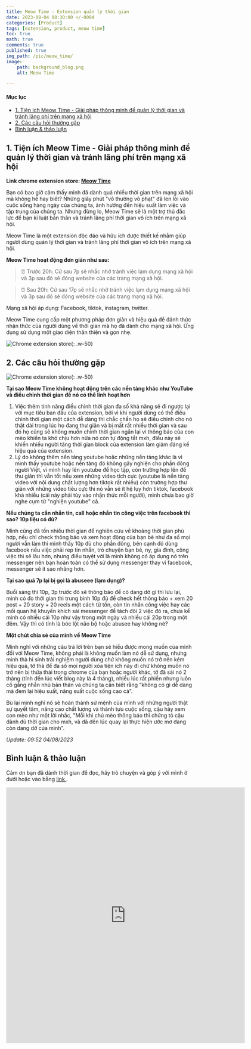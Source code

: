 ```yaml
---
title: Meow Time - Extension quản lý thời gian
date: 2023-08-04 08:30:00 +/-0084
categories: [Product]
tags: [extension, product, meow time]
toc: true
math: true
comments: true
published: true
img_path: /pic/meow_time/
image:
    path: background_blog.png
    alt: Meow Time

---
```



#### Mục lục

- [1. Tiện ích Meow Time - Giải pháp thông minh để quản lý thời gian và tránh lãng phí trên mạng xã hội](#1)
- [2. Các câu hỏi thường gặp](#2)
- [Bình luận & thảo luận](#3)



<a name="1"></a>

## 1. Tiện ích Meow Time - Giải pháp thông minh để quản lý thời gian và tránh lãng phí trên mạng xã hội

**Link chrome extension store: [Meow Time](https://chrome.google.com/webstore/detail/meow-time/cafpminkhdmambjmieohmnnmjnknmpip?hl=vi)**

Bạn có bao giờ cảm thấy mình đã dành quá nhiều thời gian trên mạng xã hội mà không hề hay biết? Những giây phút "vô thưởng vô phạt" đã len lỏi vào cuộc sống hàng ngày của chúng ta, ảnh hưởng đến hiệu suất làm việc và tập trung của chúng ta. Nhưng đừng lo, Meow Time sẽ là một trợ thủ đắc lực để bạn kỉ luật bản thân và tránh lãng phí thời gian vô ích trên mạng xã hội.

Meow Time là một extension độc đáo và hữu ích được thiết kế nhằm giúp người dùng quản lý thời gian và tránh lãng phí thời gian vô ích trên mạng xã hội.

**Meow Time hoạt động đơn giản như sau:**

> ⏰ Trước 20h: Cứ sau 7p sẽ nhắc nhở tránh việc lạm dụng mạng xã hội và 3p sau đó sẽ đóng website của các trang mạng xã hội.

> ⏰ Sau 20h: Cứ sau 17p sẽ nhắc nhở tránh việc lạm dụng mạng xã hội và 3p sau đó sẽ đóng website của các trang mạng xã hội.

Mạng xã hội áp dụng: Facebook, tiktok, instagram, twitter.

Meow Time cung cấp một phương pháp đơn giản và hiệu quả để đánh thức nhận thức của người dùng về thời gian mà họ đã dành cho mạng xã hội. Ứng dụng sử dụng một giao diện thân thiện và gọn nhẹ.



![Chrome extension store](marketing.png){: .w-50}

<a name="2"></a>

## 2. Các câu hỏi thường gặp

![Chrome extension store](logo.png){: .w-50}

**Tại sao Meow Time không hoạt động trên các nền tảng khác như YouTube và điều chỉnh thời gian để nó có thể linh hoạt hơn**

1. Việc thêm tính năng điều chỉnh thời gian đa số khả năng sẽ đi ngược lại với mục tiêu ban đầu của extension, bởi vì khi người dùng có thể điều chỉnh thời gian một cách dễ dàng thì chắc chắn họ sẽ điều chỉnh cho nó thật dài trong lúc họ đang thư giãn và bị mất rất nhiều thời gian và sau đó họ cũng sẽ không muốn chỉnh thời gian ngắn lại vì thông báo của con mèo khiến ta khó chịu hơn nữa nó còn tự động tắt mxh, điều này sẽ khiến nhiều người tăng thời gian block của extension làm giảm đáng kể hiệu quả của extension.
2. Lý do không thêm nền tảng youtube hoặc những nền tảng khác là vì mình thấy youtube hoặc nền tảng đó không gây nghiện cho phần đông người Việt, vì mình hay lên youtube để học tập, còn trường hợp lên để thư giãn thì vẫn tốt nếu xem những video tích cực (youtube là nền tảng video với nội dung chất lượng hơn tiktok rất nhiều) còn trường hợp thư giãn với những video tiêu cực thì nó vẫn sẽ ít hệ lụy hơn tiktok, facebook khá nhiều (cái này phải tùy vào nhận thức mỗi người), mình chưa bao giờ nghe cụm từ "nghiện youtube" cả.

**Nếu chúng ta cần nhắn tin, call hoặc nhắn tin công việc trên facebook thì sao? 10p liệu có đủ?**

Mình cũng đã tốn nhiều thời gian để nghiên cứu về khoảng thời gian phù hợp, nếu chỉ check thông báo và xem hoạt động của bạn bè như đa số mọi người vẫn làm thì mình thấy 10p đủ cho phần đông, bên cạnh đó dùng facebook nếu việc phải rep tin nhắn, trò chuyện bạn bè, ny, gia đình, công việc thì sẽ lâu hơn, nhưng điều tuyệt vời là mình không có áp dụng nó trên messenger nên bạn hoàn toàn có thể sử dụng messenger thay vì facebook, messenger sẽ ít sao nhãng hơn. 

**Tại sao quá 7p lại bị gọi là abuseee (lạm dụng)?**

Buổi sáng thì 10p, 3p trước đó sẽ thông báo để có dang dở gì thì lưu lại, mình có đo thời gian thì trung bình 10p đủ để check hết thông báo + xem 20 post + 20 story + 20 reels một cách từ tốn, còn tin nhắn công việc hay các mối quan hệ khuyến khích sài messenger để tách đôi 2 việc đó ra, chưa kể mình có nhiều cái 10p như vậy trong một ngày và nhiều cái 20p trong một đêm.  Vậy thì có tính là bóc lột não bộ hoặc abusee hay không nè?

**Một chút chia sẻ của mình về Meow Time**

Mình nghĩ với những câu trả lời trên bạn sẽ hiểu được mong muốn của mình đối với Meow Time, không phải là không muốn làm nó dễ sử dụng, nhưng mình thà hi sinh trải nghiệm người dùng chứ không muốn nó trở nên kém hiệu quả, tớ thà để đa số mọi người xóa tiện ích này đi chứ không muốn nó trở nên bị thừa thải trong chrome của bạn hoặc người khác, tớ đã sài nó 2 tháng (tính đến lúc viết blog này là 4 tháng), nhiều lúc rất phiền nhưng luôn cố gắng nhắn nhủ bản thân và chúng ta cần biết rằng “không có gì dễ dàng mà đem lại hiệu suất, năng suất cuộc sống cao cả”.

Bù lại mình nghĩ nó sẽ hoàn thành sứ mệnh của mình với những người thật sự quyết tâm, nâng cao chất lượng và thành tựu cuộc sống, cậu hãy xem con mèo như một lời nhắc, "Mỗi khi chú mèo thông báo thì chứng tỏ cậu dành đủ thời gian cho mxh, và đã đến lúc quay lại thực hiện ước mơ đang còn dang dở của mình".

*Update: 09:52 04/08/2023*

<a name="3"></a>

## Bình luận & thảo luận

Cảm ơn bạn đã dành thời gian để đọc, hãy trò chuyện và góp ý với mình ở dưới hoặc vào bằng <a href = "https://forms.gle/ZUrzUFKadCJBAEzaA"> link </a>.

<iframe src="https://docs.google.com/forms/d/e/1FAIpQLSdYX6124QWR49d27Gu08whQH9MhDvXeW9o4KkA-kblLt4URwA/viewform?embedded=true" width="640" height="686" frameborder="0" marginheight="0" marginwidth="0">Đang tải…</iframe>
